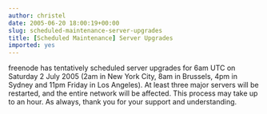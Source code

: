 ```yaml
---
author: christel
date: 2005-06-20 18:00:19+00:00
slug: scheduled-maintenance-server-upgrades
title: [Scheduled Maintenance] Server Upgrades
imported: yes
---
```

freenode      has tentatively scheduled server upgrades for 6am UTC on Saturday 2 July   2005 (2am in New York City, 8am in Brussels, 4pm in Sydney and 11pm Friday in   Los Angeles). At least three major servers will be restarted, and the   entire network will be affected. This process may take up to an hour. As   always, thank you for your support and understanding.
